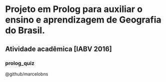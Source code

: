 
# Projeto em Prolog para auxiliar o ensino e aprendizagem de Geografia do Brasil.
## Atividade acadêmica [IABV 2016]
### prolog_quiz
@github/marcelobns
